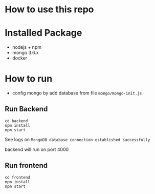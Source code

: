 # How to use this repo

# Installed Package
* nodejs + npm
* mongo 3.6.x
* docker

# How to run
* config mongo by add database from file `mongo/mongo-init.js`

## Run Backend
```
cd backend
npm install
npm start
```

See logs on `MongoDB database connection established successfully`

backend will run on port 4000

## Run frontend
```
cd frontend
npm install
npm start
```